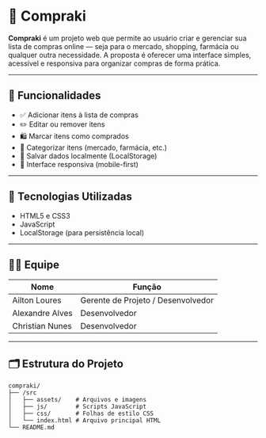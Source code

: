 # 🛒 Compraki

**Compraki** é um projeto web que permite ao usuário criar e gerenciar sua lista de compras online — seja para o mercado, shopping, farmácia ou qualquer outra necessidade. A proposta é oferecer uma interface simples, acessível e responsiva para organizar compras de forma prática.

---

## 📌 Funcionalidades

- ✅ Adicionar itens à lista de compras
- ✏️ Editar ou remover itens
- 🛍️ Marcar itens como comprados
- 📂 Categorizar itens (mercado, farmácia, etc.)
- 💾 Salvar dados localmente (LocalStorage)
- 📱 Interface responsiva (mobile-first)

---

## 🚀 Tecnologias Utilizadas

- HTML5 e CSS3
- JavaScript
- LocalStorage (para persistência local)

---

## 👨‍💻 Equipe

| Nome | Função |
|------|--------|
| Ailton Loures | Gerente de Projeto / Desenvolvedor |
| Alexandre Alves | Desenvolvedor |
| Christian Nunes | Desenvolvedor |

---

## 🗂️ Estrutura do Projeto

```plaintext
compraki/
├── /src
│   ├── assets/    # Arquivos e imagens      
│   ├── js/        # Scripts JavaScript
│   ├── css/       # Folhas de estilo CSS
│   └── index.html # Arquivo principal HTML
└── README.md
